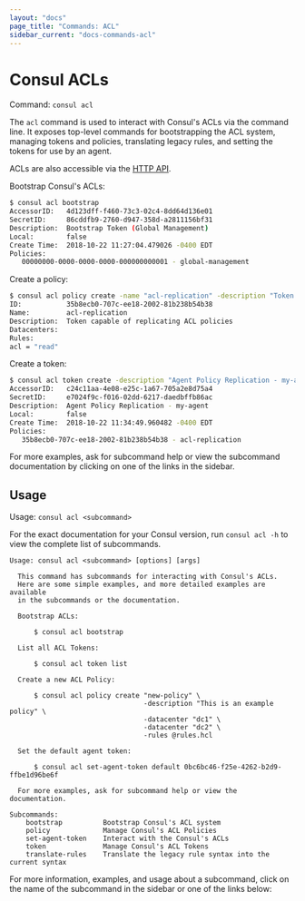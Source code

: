 ```yaml
---
layout: "docs"
page_title: "Commands: ACL"
sidebar_current: "docs-commands-acl"
---
```


# Consul ACLs

Command: `consul acl`

The `acl` command is used to interact with Consul's ACLs via the command
line. It exposes top-level commands for bootstrapping the ACL system,
managing tokens and policies, translating legacy rules, and setting the
tokens for use by an agent.

ACLs are also accessible via the [HTTP API](/api/acl/acl.html).


Bootstrap Consul's ACLs:

```sh
$ consul acl bootstrap
AccessorID:   4d123dff-f460-73c3-02c4-8dd64d136e01
SecretID:     86cddfb9-2760-d947-358d-a2811156bf31
Description:  Bootstrap Token (Global Management)
Local:        false
Create Time:  2018-10-22 11:27:04.479026 -0400 EDT
Policies:
   00000000-0000-0000-0000-000000000001 - global-management
```

Create a policy:

```sh
$ consul acl policy create -name "acl-replication" -description "Token capable of replicating ACL policies" -rules 'acl = "read"'
ID:           35b8ecb0-707c-ee18-2002-81b238b54b38
Name:         acl-replication
Description:  Token capable of replicating ACL policies
Datacenters:
Rules:
acl = "read"
```

Create a token:

```sh
$ consul acl token create -description "Agent Policy Replication - my-agent" -policy-name "acl-replication"
AccessorID:   c24c11aa-4e08-e25c-1a67-705a2e8d75a4
SecretID:     e7024f9c-f016-02dd-6217-daedbffb86ac
Description:  Agent Policy Replication - my-agent
Local:        false
Create Time:  2018-10-22 11:34:49.960482 -0400 EDT
Policies:
   35b8ecb0-707c-ee18-2002-81b238b54b38 - acl-replication
```

For more examples, ask for subcommand help or view the subcommand documentation
by clicking on one of the links in the sidebar.

## Usage

Usage: `consul acl <subcommand>`

For the exact documentation for your Consul version, run `consul acl -h` to
view the complete list of subcommands.

```text
Usage: consul acl <subcommand> [options] [args]

  This command has subcommands for interacting with Consul's ACLs.
  Here are some simple examples, and more detailed examples are available
  in the subcommands or the documentation.

  Bootstrap ACLs:

      $ consul acl bootstrap

  List all ACL Tokens:

      $ consul acl token list

  Create a new ACL Policy:

      $ consul acl policy create "new-policy" \
                                 -description "This is an example policy" \
                                 -datacenter "dc1" \
                                 -datacenter "dc2" \
                                 -rules @rules.hcl

  Set the default agent token:

      $ consul acl set-agent-token default 0bc6bc46-f25e-4262-b2d9-ffbe1d96be6f

  For more examples, ask for subcommand help or view the documentation.

Subcommands:
    bootstrap          Bootstrap Consul's ACL system
    policy             Manage Consul's ACL Policies
    set-agent-token    Interact with the Consul's ACLs
    token              Manage Consul's ACL Tokens
    translate-rules    Translate the legacy rule syntax into the current syntax

```

For more information, examples, and usage about a subcommand, click on the name
of the subcommand in the sidebar or one of the links below:
